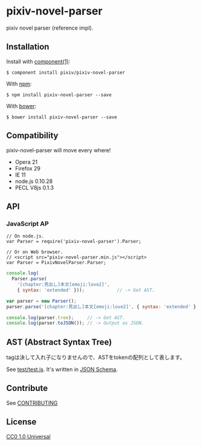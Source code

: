 # pixiv-novel-parser

  pixiv novel parser (reference impl).

## Installation

  Install with [component(1)](http://component.io):

    $ component install pixiv/pixiv-novel-parser

  With [npm](https://www.npmjs.org):

    $ npm install pixiv-novel-parser --save

  With [bower](http://bower.io):

    $ bower install pixiv-novel-parser --save

## Compatibility
pixiv-novel-parser will move every where!
- Opera 21
- Firefox 29
- IE 11
- node.js 0.10.28
- PECL V8js 0.1.3

## API

### JavaScript AP

```
// On node.js.
var Parser = require('pixiv-novel-parser').Parser;

// Or on Web browser.
// <script src="pixiv-novel-parser.min.js"></script>
var Parser = PixivNovelParser.Parser;
```

```javascript
console.log(
  Parser.parse(
    '[chapter:見出し]本文[emoji:love2]',
    { syntax: 'extended' }));            // -> Get AST.
```

```javascript
var parser = new Parser();
parser.parse('[chapter:見出し]本文[emoji:love2]', { syntax: 'extended' });

console.log(parser.tree);     // -> Get AST.
console.log(parser.toJSON()); // -> Output as JSON.
```

## AST (Abstract Syntax Tree)

  tagは決して入れ子になりませんので、ASTをtokenの配列として表します。

  See [test/test.js](test/test.js). It's written in [JSON Schema](http://json-schema.org).

## Contribute

See [CONTRIBUTING](CONTRIBUTING.md)

## License

[CC0 1.0 Universal](LICENSE)
